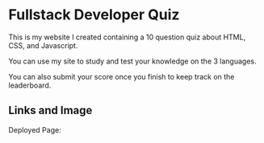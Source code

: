 # Fullstack Developer Quiz 

This is my website I created containing a 10 question quiz about HTML, CSS, and Javascript.

You can use my site to study and test your knowledge on the 3 languages.

You can also submit your score once you finish to keep track on the leaderboard.

## Links and Image

Deployed Page: 